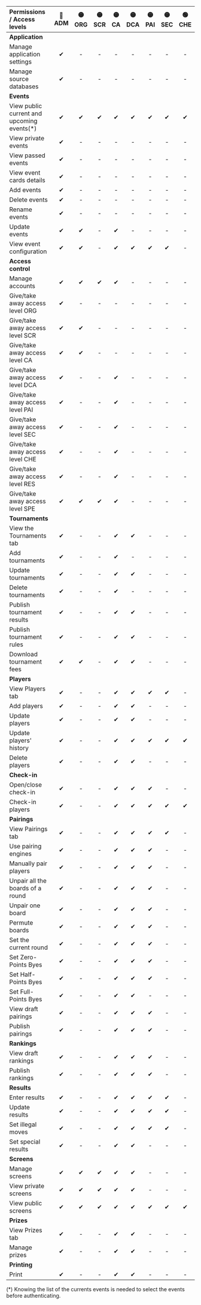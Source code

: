 <!-- Do not edit this table manually, use script generate_access_levels_doc.py instead. -->

| Permissions / Access levels                | 🔴<br/>ADM | 🟡<br/>ORG | 🟡<br/>SCR | 🟡<br/>CA | 🟡<br/>DCA | 🟡<br/>PAI | 🟡<br/>SEC | 🟢<br/>CHE | 🟢<br/>RES | 🟢<br/>SPE | - |
|:-------------------------------------------|:---------:|:---------:|:---------:|:--------:|:---------:|:---------:|:---------:|:---------:|:---------:|:---------:|:-:|
| **Application**                            |           |           |           |          |           |           |           |           |           |           |   |
| Manage application settings                |     ✔     |     -     |     -     |    -     |     -     |     -     |     -     |     -     |     -     |     -     | - |
| Manage source databases                    |     ✔     |     -     |     -     |    -     |     -     |     -     |     -     |     -     |     -     |     -     | - |
| **Events**                                 |           |           |           |          |           |           |           |           |           |           |   |
| View public current and upcoming events(*) |     ✔     |     ✔     |     ✔     |    ✔     |     ✔     |     ✔     |     ✔     |     ✔     |     ✔     |     ✔     | ✔ |
| View private events                        |     ✔     |     -     |     -     |    -     |     -     |     -     |     -     |     -     |     -     |     -     | - |
| View passed events                         |     ✔     |     -     |     -     |    -     |     -     |     -     |     -     |     -     |     -     |     -     | - |
| View event cards details                   |     ✔     |     -     |     -     |    -     |     -     |     -     |     -     |     -     |     -     |     -     | - |
| Add events                                 |     ✔     |     -     |     -     |    -     |     -     |     -     |     -     |     -     |     -     |     -     | - |
| Delete events                              |     ✔     |     -     |     -     |    -     |     -     |     -     |     -     |     -     |     -     |     -     | - |
| Rename events                              |     ✔     |     -     |     -     |    -     |     -     |     -     |     -     |     -     |     -     |     -     | - |
| Update events                              |     ✔     |     ✔     |     -     |    ✔     |     -     |     -     |     -     |     -     |     -     |     -     | - |
| View event configuration                   |     ✔     |     ✔     |     -     |    ✔     |     ✔     |     ✔     |     ✔     |     -     |     -     |     -     | - |
| **Access control**                         |           |           |           |          |           |           |           |           |           |           |   |
| Manage accounts                            |     ✔     |     ✔     |     ✔     |    ✔     |     -     |     -     |     -     |     -     |     -     |     -     | - |
| Give/take away access level ORG            |     ✔     |     -     |     -     |    -     |     -     |     -     |     -     |     -     |     -     |     -     | - |
| Give/take away access level SCR            |     ✔     |     ✔     |     -     |    -     |     -     |     -     |     -     |     -     |     -     |     -     | - |
| Give/take away access level CA             |     ✔     |     ✔     |     -     |    -     |     -     |     -     |     -     |     -     |     -     |     -     | - |
| Give/take away access level DCA            |     ✔     |     -     |     -     |    ✔     |     -     |     -     |     -     |     -     |     -     |     -     | - |
| Give/take away access level PAI            |     ✔     |     -     |     -     |    ✔     |     -     |     -     |     -     |     -     |     -     |     -     | - |
| Give/take away access level SEC            |     ✔     |     -     |     -     |    ✔     |     -     |     -     |     -     |     -     |     -     |     -     | - |
| Give/take away access level CHE            |     ✔     |     -     |     -     |    ✔     |     -     |     -     |     -     |     -     |     -     |     -     | - |
| Give/take away access level RES            |     ✔     |     -     |     -     |    ✔     |     -     |     -     |     -     |     -     |     -     |     -     | - |
| Give/take away access level SPE            |     ✔     |     ✔     |     ✔     |    ✔     |     -     |     -     |     -     |     -     |     -     |     -     | - |
| **Tournaments**                            |           |           |           |          |           |           |           |           |           |           |   |
| View the Tournaments tab                   |     ✔     |     -     |     -     |    ✔     |     ✔     |     -     |     -     |     -     |     -     |     -     | - |
| Add tournaments                            |     ✔     |     -     |     -     |    ✔     |     -     |     -     |     -     |     -     |     -     |     -     | - |
| Update tournaments                         |     ✔     |     -     |     -     |    ✔     |     ✔     |     -     |     -     |     -     |     -     |     -     | - |
| Delete tournaments                         |     ✔     |     -     |     -     |    ✔     |     -     |     -     |     -     |     -     |     -     |     -     | - |
| Publish tournament results                 |     ✔     |     -     |     -     |    ✔     |     ✔     |     -     |     -     |     -     |     -     |     -     | - |
| Publish tournament rules                   |     ✔     |     -     |     -     |    ✔     |     ✔     |     -     |     -     |     -     |     -     |     -     | - |
| Download tournament fees                   |     ✔     |     ✔     |     -     |    ✔     |     ✔     |     -     |     -     |     -     |     -     |     -     | - |
| **Players**                                |           |           |           |          |           |           |           |           |           |           |   |
| View Players tab                           |     ✔     |     -     |     -     |    ✔     |     ✔     |     ✔     |     ✔     |     -     |     -     |     -     | - |
| Add players                                |     ✔     |     -     |     -     |    ✔     |     ✔     |     -     |     -     |     -     |     -     |     -     | - |
| Update players                             |     ✔     |     -     |     -     |    ✔     |     ✔     |     -     |     -     |     -     |     -     |     -     | - |
| Update players' history                    |     ✔     |     -     |     -     |    ✔     |     ✔     |     ✔     |     ✔     |     ✔     |     -     |     -     | - |
| Delete players                             |     ✔     |     -     |     -     |    ✔     |     ✔     |     -     |     -     |     -     |     -     |     -     | - |
| **Check-in**                               |           |           |           |          |           |           |           |           |           |           |   |
| Open/close check-in                        |     ✔     |     -     |     -     |    ✔     |     ✔     |     ✔     |     -     |     -     |     -     |     -     | - |
| Check-in players                           |     ✔     |     -     |     -     |    ✔     |     ✔     |     ✔     |     ✔     |     ✔     |     -     |     -     | - |
| **Pairings**                               |           |           |           |          |           |           |           |           |           |           |   |
| View Pairings tab                          |     ✔     |     -     |     -     |    ✔     |     ✔     |     ✔     |     ✔     |     -     |     -     |     -     | - |
| Use pairing engines                        |     ✔     |     -     |     -     |    ✔     |     ✔     |     ✔     |     -     |     -     |     -     |     -     | - |
| Manually pair players                      |     ✔     |     -     |     -     |    ✔     |     ✔     |     ✔     |     -     |     -     |     -     |     -     | - |
| Unpair all the boards of a round           |     ✔     |     -     |     -     |    ✔     |     ✔     |     ✔     |     -     |     -     |     -     |     -     | - |
| Unpair one board                           |     ✔     |     -     |     -     |    ✔     |     ✔     |     ✔     |     -     |     -     |     -     |     -     | - |
| Permute boards                             |     ✔     |     -     |     -     |    ✔     |     ✔     |     ✔     |     -     |     -     |     -     |     -     | - |
| Set the current round                      |     ✔     |     -     |     -     |    ✔     |     ✔     |     ✔     |     -     |     -     |     -     |     -     | - |
| Set Zero-Points Byes                       |     ✔     |     -     |     -     |    ✔     |     ✔     |     ✔     |     -     |     -     |     -     |     -     | - |
| Set Half-Points Byes                       |     ✔     |     -     |     -     |    ✔     |     ✔     |     ✔     |     -     |     -     |     -     |     -     | - |
| Set Full-Points Byes                       |     ✔     |     -     |     -     |    ✔     |     ✔     |     -     |     -     |     -     |     -     |     -     | - |
| View draft pairings                        |     ✔     |     -     |     -     |    ✔     |     ✔     |     ✔     |     -     |     -     |     -     |     -     | - |
| Publish pairings                           |     ✔     |     -     |     -     |    ✔     |     ✔     |     ✔     |     -     |     -     |     -     |     -     | - |
| **Rankings**                               |           |           |           |          |           |           |           |           |           |           |   |
| View draft rankings                        |     ✔     |     -     |     -     |    ✔     |     ✔     |     ✔     |     -     |     -     |     -     |     -     | - |
| Publish rankings                           |     ✔     |     -     |     -     |    ✔     |     ✔     |     ✔     |     -     |     -     |     -     |     -     | - |
| **Results**                                |           |           |           |          |           |           |           |           |           |           |   |
| Enter results                              |     ✔     |     -     |     -     |    ✔     |     ✔     |     ✔     |     ✔     |     -     |     ✔     |     -     | - |
| Update results                             |     ✔     |     -     |     -     |    ✔     |     ✔     |     ✔     |     ✔     |     -     |     -     |     -     | - |
| Set illegal moves                          |     ✔     |     -     |     -     |    ✔     |     ✔     |     ✔     |     ✔     |     -     |     -     |     -     | - |
| Set special results                        |     ✔     |     -     |     -     |    ✔     |     ✔     |     -     |     -     |     -     |     -     |     -     | - |
| **Screens**                                |           |           |           |          |           |           |           |           |           |           |   |
| Manage screens                             |     ✔     |     ✔     |     ✔     |    ✔     |     ✔     |     -     |     -     |     -     |     -     |     -     | - |
| View private screens                       |     ✔     |     ✔     |     ✔     |    ✔     |     ✔     |     -     |     -     |     -     |     -     |     -     | - |
| View public screens                        |     ✔     |     ✔     |     ✔     |    ✔     |     ✔     |     ✔     |     ✔     |     ✔     |     ✔     |     ✔     | - |
| **Prizes**                                 |           |           |           |          |           |           |           |           |           |           |   |
| View Prizes tab                            |     ✔     |     -     |     -     |    ✔     |     ✔     |     -     |     -     |     -     |     -     |     -     | - |
| Manage prizes                              |     ✔     |     -     |     -     |    ✔     |     ✔     |     -     |     -     |     -     |     -     |     -     | - |
| **Printing**                               |           |           |           |          |           |           |           |           |           |           |   |
| Print                                      |     ✔     |     -     |     -     |    ✔     |     ✔     |     -     |     -     |     -     |     -     |     -     | - |

(*) Knowing the list of the currents events is needed to select the events before authenticating.

<!-- Generated by script generate_access_levels_doc.py on 2025-09-17 21:28 -->
